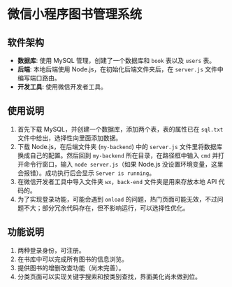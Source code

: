 # 微信小程序图书管理系统  

## 软件架构  
- **数据库**: 使用 MySQL 管理，创建了一个数据库和 `book` 表以及 `users` 表。  
- **后端**: 本地后端使用 Node.js，在初始化后端文件夹后，在 `server.js` 文件中编写端口路由。  
- **开发工具**: 使用微信开发者工具。  

## 使用说明  

1. 首先下载 MySQL，并创建一个数据库，添加两个表，表的属性已在 `sql.txt` 文件中给出，选择性向里面添加数据。  
2. 下载 Node.js，在后端文件夹 (`my-backend`) 中的 `server.js` 文件里将数据库换成自己的配置。然后回到 `my-backend` 所在目录，在路径框中输入 `cmd` 并打开命令行窗口，输入 `node server.js`（如果 Node.js 没设置环境变量，这里会报错）。成功执行后会显示 `Server is running`。  
3. 在微信开发者工具中导入文件夹 `wx`，`back-end` 文件夹是用来存放本地 API 代码的。  
4. 为了实现登录功能，可能会遇到 `onload` 的问题，热门页面可能无效，不过问题不大；部分冗余代码存在，但不影响运行，可以选择性优化。  

## 功能说明  

1. 两种登录身份，可注册。  
2. 在书库中可以完成所有图书的信息浏览。  
3. 提供图书的增删改查功能（尚未完善）。  
4. 分类页面可以实现关键字搜索和按类别查找，界面美化尚未做到位。
